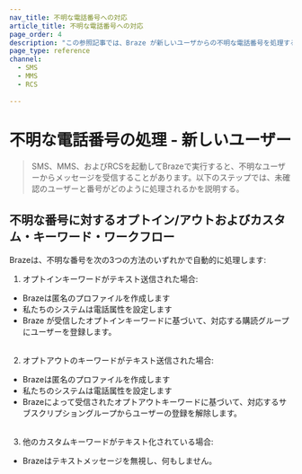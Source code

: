 ```yaml
---
nav_title: 不明な電話番号への対応
article_title: 不明な電話番号への対応
page_order: 4
description: "この参照記事では、Braze が新しいユーザからの不明な電話番号を処理する方法について説明します。"
page_type: reference
channel:
  - SMS
  - MMS
  - RCS
  
---
```


# 不明な電話番号の処理 - 新しいユーザー

> SMS、MMS、およびRCSを起動してBrazeで実行すると、不明なユーザーからメッセージを受信することがあります。以下のステップでは、未確認のユーザーと番号がどのように処理されるかを説明する。

## 不明な番号に対するオプトイン/アウトおよびカスタム・キーワード・ワークフロー

Brazeは、不明な番号を次の3つの方法のいずれかで自動的に処理します:

1. オプトインキーワードがテキスト送信された場合:
  * Brazeは匿名のプロファイルを作成します
  * 私たちのシステムは電話属性を設定します
  * Braze が受信したオプトインキーワードに基づいて、対応する購読グループにユーザーを登録します。<br><br>
2. オプトアウトのキーワードがテキスト送信された場合:
  * Brazeは匿名のプロファイルを作成します
  * 私たちのシステムは電話属性を設定します
  * Brazeによって受信されたオプトアウトキーワードに基づいて、対応するサブスクリプショングループからユーザーの登録を解除します。<br><br>
3. 他のカスタムキーワードがテキスト化されている場合:
  * Brazeはテキストメッセージを無視し、何もしません。

